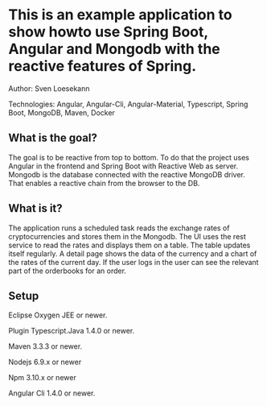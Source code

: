 # This is an example application to show howto use Spring Boot, Angular and Mongodb with the reactive features of Spring.

Author: Sven Loesekann

Technologies: Angular, Angular-Cli, Angular-Material, Typescript, Spring Boot, MongoDB, Maven, Docker

## What is the goal?

The goal is to be reactive from top to bottom. To do that the project uses Angular in the frontend and Spring Boot with Reactive Web as server. Mongodb is the database connected with the reactive MongoDB driver. That enables a reactive chain from the browser to the DB. 

## What is it?

The application runs a scheduled task reads the exchange rates of cryptocurrencies and stores them in the Mongodb. The UI uses the rest service to read the rates and displays them on a table. The table updates itself regularly. A detail page shows the data of the currency and a chart of the rates of the current day. 
If the user logs in the user can see the relevant part of the orderbooks for an order.

## Setup

Eclipse Oxygen JEE or newer.

Plugin Typescript.Java 1.4.0 or newer.

Maven 3.3.3 or newer.

Nodejs 6.9.x or newer

Npm 3.10.x or newer

Angular Cli 1.4.0 or newer.

